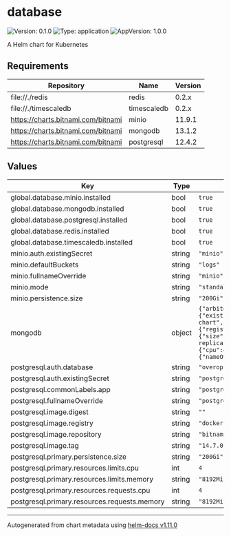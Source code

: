 # database

![Version: 0.1.0](https://img.shields.io/badge/Version-0.1.0-informational?style=flat-square) ![Type: application](https://img.shields.io/badge/Type-application-informational?style=flat-square) ![AppVersion: 1.0.0](https://img.shields.io/badge/AppVersion-1.0.0-informational?style=flat-square)

A Helm chart for Kubernetes

## Requirements

| Repository | Name | Version |
|------------|------|---------|
| file://./redis | redis | 0.2.x |
| file://./timescaledb | timescaledb | 0.2.x |
| https://charts.bitnami.com/bitnami | minio | 11.9.1 |
| https://charts.bitnami.com/bitnami | mongodb | 13.1.2 |
| https://charts.bitnami.com/bitnami | postgresql | 12.4.2 |

## Values

| Key | Type | Default | Description |
|-----|------|---------|-------------|
| global.database.minio.installed | bool | `true` |  |
| global.database.mongodb.installed | bool | `true` |  |
| global.database.postgresql.installed | bool | `true` |  |
| global.database.redis.installed | bool | `true` |  |
| global.database.timescaledb.installed | bool | `true` |  |
| minio.auth.existingSecret | string | `"minio"` |  |
| minio.defaultBuckets | string | `"logs"` |  |
| minio.fullnameOverride | string | `"minio"` |  |
| minio.mode | string | `"standalone"` |  |
| minio.persistence.size | string | `"200Gi"` |  |
| mongodb | object | `{"arbiter":{"enabled":true},"architecture":"replicaset","auth":{"existingSecret":"mongodb-replicaset-chart","rootUser":"admin"},"fullnameOverride":"mongodb-replicaset-chart","image":{"registry":"docker.io","repository":"harness/mongo","tag":"4.4.19"},"persistence":{"size":"200Gi"},"podLabels":{"app":"mongodb-replicaset"},"replicaCount":3,"resources":{"limits":{"cpu":4,"memory":"8192Mi"},"requests":{"cpu":4,"memory":"8192Mi"}},"service":{"nameOverride":"mongodb-replicaset-chart"}}` | configurations for mongodb |
| postgresql.auth.database | string | `"overops"` |  |
| postgresql.auth.existingSecret | string | `"postgres"` |  |
| postgresql.commonLabels.app | string | `"postgres"` |  |
| postgresql.fullnameOverride | string | `"postgres"` |  |
| postgresql.image.digest | string | `""` |  |
| postgresql.image.registry | string | `"docker.io"` |  |
| postgresql.image.repository | string | `"bitnami/postgresql"` |  |
| postgresql.image.tag | string | `"14.7.0-debian-11-r26"` |  |
| postgresql.primary.persistence.size | string | `"200Gi"` |  |
| postgresql.primary.resources.limits.cpu | int | `4` |  |
| postgresql.primary.resources.limits.memory | string | `"8192Mi"` |  |
| postgresql.primary.resources.requests.cpu | int | `4` |  |
| postgresql.primary.resources.requests.memory | string | `"8192Mi"` |  |

----------------------------------------------
Autogenerated from chart metadata using [helm-docs v1.11.0](https://github.com/norwoodj/helm-docs/releases/v1.11.0)
